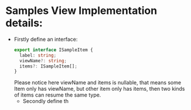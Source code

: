 # Samples View Implementation details:
- Firstly define an interface:
  ```ts
  export interface ISampleItem {
    label: string;
    viewName?: string;
    items?: ISampleItem[];
  }
  ```
  Please notice here viewName and items is nullable, that means some Item only has viewName, but other item only has items, then two kinds of items can resume the same type.
  - Secondly define th



